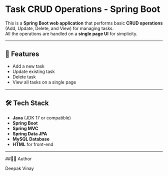 # Task CRUD Operations - Spring Boot

This is a **Spring Boot web application** that performs basic **CRUD operations** (Add, Update, Delete, and View) for managing tasks.  
All the operations are handled on a **single page UI** for simplicity.

---

## 🚀 Features
- Add a new task  
- Update existing task  
- Delete task  
- View all tasks on a single page  

---

## 🛠️ Tech Stack
- **Java** (JDK 17 or compatible)  
- **Spring Boot**  
- **Spring MVC**  
- **Spring Data JPA**  
- **MySQL Database**  
- **HTML** for front-end  

---




##👨‍💻 Author

Deepak Vinay
